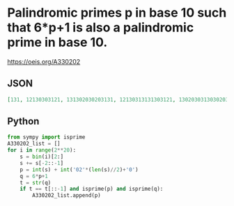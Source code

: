 # Palindromic primes p in base 10 such that 6\*p\+1 is also a palindromic prime in base 10\.
https://oeis.org/A330202
## JSON
```JSON
[131, 12130303121, 131302030203131, 12130313131303121, 13020303130302031, 13030212121203031, 1213130303030313121, 1312131302031312131, 121312031202130213121, 130212020303020212031, 130212121303121212031, 130312121202121213031, 12020312021312021302021, 12121212031213021212121]
```
## Python
```Python
from sympy import isprime
A330202_list = []
for i in range(2**20):
    s = bin(i)[2:]
    s += s[-2::-1]
    p = int(s) + int('02'*(len(s)//2)+'0')
    q = 6*p+1
    t = str(q)
    if t == t[::-1] and isprime(p) and isprime(q):
        A330202_list.append(p)
```
